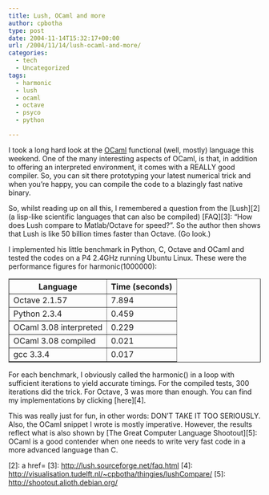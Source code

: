 ```yaml
---
title: Lush, OCaml and more
author: cpbotha
type: post
date: 2004-11-14T15:32:17+00:00
url: /2004/11/14/lush-ocaml-and-more/
categories:
  - tech
  - Uncategorized
tags:
  - harmonic
  - lush
  - ocaml
  - octave
  - psyco
  - python

---
```

I took a long hard look at the [OCaml][1] functional (well, mostly) language this weekend. One of the many interesting aspects of OCaml, is that, in addition to offering an interpreted environment, it comes with a REALLY good compiler. So, you can sit there prototyping your latest numerical trick and when you’re happy, you can compile the code to a blazingly fast native binary.

So, whilst reading up on all this, I remembered a question from the [Lush][2] (a lisp-like scientific languages that can also be compiled) [FAQ][3]: “How does Lush compare to Matlab/Octave for speed?”. So the author then shows that Lush is like 50 billion times faster than Octave. (Go look.)

I implemented his little benchmark in Python, C, Octave and OCaml and tested the codes on a P4 2.4GHz running Ubuntu Linux. These were the performance figures for harmonic(1000000):

<table border="1">
<tr>
<th>
      Language
    </th>
<th>
      Time (seconds)
    </th>
</tr>
<tr>
<td>
      Octave 2.1.57
    </td>
<td>
      7.894
    </td>
</tr>
<tr>
<td>
      Python 2.3.4
    </td>
<td>
      0.459
    </td>
</tr>
<tr>
<td>
      OCaml 3.08 interpreted
    </td>
<td>
      0.229
    </td>
</tr>
<tr>
<td>
      OCaml 3.08 compiled
    </td>
<td>
      0.021
    </td>
</tr>
<tr>
<td>
      gcc 3.3.4
    </td>
<td>
      0.017
    </td>
</tr>
</table>

For each benchmark, I obviously called the harmonic() in a loop with sufficient iterations to yield accurate timings. For the compiled tests, 300 iterations did the trick. For Octave, 3 was more than enough. You can find my implementations by clicking [here][4].

This was really just for fun, in other words: DON’T TAKE IT TOO SERIOUSLY. Also, the OCaml snippet I wrote is mostly imperative. However, the results reflect what is also shown by [The Great Computer Language Shootout][5]: OCaml is a good contender when one needs to write very fast code in a more advanced language than C.

 [1]: http://www.ocaml.org/
 [2]: a href=
 [3]: http://lush.sourceforge.net/faq.html
 [4]: http://visualisation.tudelft.nl/~cpbotha/thingies/lushCompare/
 [5]: http://shootout.alioth.debian.org/
